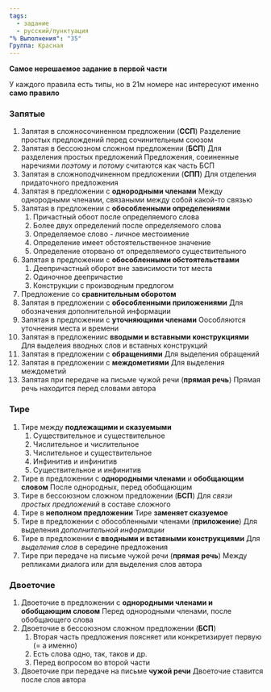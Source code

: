 ```yaml
---
tags:
  - задание
  - русский/пунктуация
"% Выполнения": "35"
Группа: Красная
---
```

**Самое нерешаемое задание в первой части**

У каждого правила есть типы, но в 21м номере нас интересуют именно **само правило**

### Запятые
1. Запятая в сложносочиненном предложении (**ССП**)
	Разделение простых предлождений перед сочинительным союзом
2. Запятая в бессоюзном сложном предложении (**БСП**)
	Для разделения простых предложений
	Предложения, соеиненные наречиями *поэтому* и *потому* считаются как часть БСП
3. Запятая в сложноподчиненном предложении (**СПП**)
	Для отделения придаточного предложения
4. Запятая в предложении с **однородными членами**
	Между однородными членами, связаными между собой какой-то связью
5. Запятая в предложении с **обособленными определениями**
	1. Причастный обоот после определяемого слова
	2. Более двух определений после определяемого слова
	3. Определяемое слово - личное местоимение
	4. Определение имеет обстоятельственное значение
	5. Определение оторвано от определяемого существительного
6. Запятая в предложении с **обособленными обстоятельствами**
	1. Деепричастный оборот вне зависимости тот места
	2. Одиночное деепричастие
	3. Конструкции с производным предлогом
7. Предложение со **сравнительным оборотом**
8. Запятая в предложении с **обособленными приложениями**
	Для обозначения дополнительной информации
9. Запятая в предложении с **уточняющими членами**
	Оособляются уточнения места и времени
10. Запятая в предложениис **вводыми и вставными конструкциями**
	Для выделеия вводных слов и вставных конструкций
11. Запятая в предложении с **обращениями**
	Для выделения обращений
12. Запятая в предложении с **междометиями**
	Для выделения междометий
13. Запятая при передаче на письме чужой речи (**прямая речь**)
	Прямая речь находится перед словами автора

### Тире

1. Тире между **подлежащими и сказуемыми**
	1. Существительное и существительное
	2. Числительное и числительное
	3. Числительное и существительное
	4. Инфинитив и инфинитив
	5. Существительное и инфинитив
2. Тире в предложении с **однородными членами** и **обобщающим словом**
	После однородных, перед обобщающим
3. Тире в бессоюзном сложном предложении (**БСП**)
	Для *связи простых предложений* в составе сложного
4. Тире в **неполном предложении**
	Тире **заменяет сказуемое**
5. Тире в предложении с обособленными членами (**приложение**)
	Для выделения *дополнительной информации*
6. Тире в предложении **с вводными и вставными конструкциями**
	Для *выделения слов* в середине предложения
7. Тире при передаче на письме чужой речи (**прямая речь**)
	Между репликами диалога или для выделения слов автора

### Двоеточие

1. Двоеточие в предложении с **однородными членами и обобщающим словом**
	Перед однородными членами, после обобщающего слова
2. Двоеточие в бессоюзном сложном предложении (**БСП**)
	1. Вторая часть предложения поясняет или конкретизирует первую (= а именно)
	2. Есть слова одно, так, таков и др.
	3. Перед вопросом во второй части
3. Двоеточие при передаче на письме **чужой речи**
	Двоеточие ставится после слов автора
